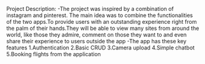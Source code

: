 Project Description:
	-The project was inspired by a combination of instagram and pinterest. The main idea was to combine the functionalities of the two apps.To provide users with an outstanding experience right from the palm of their          hands.They will be able to view many sites from around the world, like those they admire, comment on those they          want to and even share their experience to users outside the app
	-The app has these key features
		1.Authentication
		2.Basic CRUD
		3.Camera upload
		4.Simple chatbot
		5.Booking flights from the application
